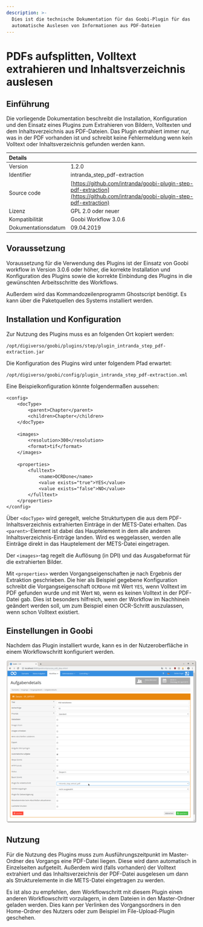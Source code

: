 ```yaml
---
description: >-
  Dies ist die technische Dokumentation für das Goobi-Plugin für das
  automatische Auslesen von Informationen aus PDF-Dateien
---
```


# PDFs aufsplitten, Volltext extrahieren und Inhaltsverzeichnis auslesen

## Einführung

Die vorliegende Dokumentation beschreibt die Installation, Konfiguration und den Einsatz eines Plugins zum Extrahieren von Bildern, Volltexten und dem Inhaltsverzeichnis aus PDF-Dateien. Das Plugin extrahiert immer nur, was in der PDF vorhanden ist und schreibt keine Fehlermeldung wenn kein Volltext oder Inhaltsverzeichnis gefunden werden kann.

| Details |  |
| :--- | :--- |
| Version | 1.2.0 |
| Identifier | intranda\_step\_pdf-extraction |
| Source code | [https://github.com/intranda/goobi-plugin-step-pdf-extraction](https://github.com/intranda/goobi-plugin-step-pdf-extraction) |
| Lizenz | GPL 2.0 oder neuer |
| Kompatibilität | Goobi Workflow 3.0.6 |
| Dokumentationsdatum | 09.04.2019 |

## Voraussetzung

Voraussetzung für die Verwendung des Plugins ist der Einsatz von Goobi workflow in Version 3.0.6 oder höher, die korrekte Installation und Konfiguration des Plugins sowie die korrekte Einbindung des Plugins in die gewünschten Arbeitsschritte des Workflows.

Außerdem wird das Kommandozeilenprogramm Ghostscript benötigt. Es kann über die Paketquellen des Systems installiert werden.

## Installation und Konfiguration <a id="installation-und-konfiguration"></a>

Zur Nutzung des Plugins muss es an folgenden Ort kopiert werden:

```text
/opt/digiverso/goobi/plugins/step/plugin_intranda_step_pdf-extraction.jar
```

Die Konfiguration des Plugins wird unter folgendem Pfad erwartet:

```text
/opt/digiverso/goobi/config/plugin_intranda_step_pdf-extraction.xml
```

Eine Beispielkonfiguration könnte folgendermaßen aussehen:

```markup
<config>
	<docType>
		<parent>Chapter</parent>
		<children>Chapter</children>
	</docType>

	<images>
		<resolution>300</resolution>
		<format>tif</format>
	</images>

	<properties>
		<fulltext>
			<name>OCRDone</name>
			<value exists="true">YES</value>
			<value exists="false">NO</value>
		</fulltext>
	</properties>
</config>
```

Über `<docType>` wird geregelt, welche Strukturtypen die aus dem PDF-Inhaltsverzeichnis extrahierten Einträge in der METS-Datei erhalten. Das `<parent>`-Element ist dabei das Hauptelement in dem alle anderen Inhaltsverzeichnis-Einträge landen. Wird es weggelassen, werden alle Einträge direkt in das Hauptelement der METS-Datei eingetragen.

Der `<images>`-tag regelt die Auflösung \(in DPI\) und das Ausgabeformat für die extrahierten Bilder.

Mit `<properties>` werden Vorgangseigenschaften je nach Ergebnis der Extraktion geschrieben. Die hier als Beispiel gegebene Konfiguration schreibt die Vorgangseigenschaft `OCRDone` mit Wert `YES`, wenn Volltext im PDF gefunden wurde und mit Wert `NO`, wenn es keinen Volltext in der PDF-Datei gab. Dies ist besonders hilfreich, wenn der Workflow im Nachhinein geändert werden soll, um zum Beispiel einen OCR-Schritt auszulassen, wenn schon Volltext existiert.

## Einstellungen in Goobi

Nachdem das Plugin installiert wurde, kann es in der Nutzeroberfläche in einem Workflowschritt konfiguriert werden.

![](../.gitbook/assets/pdf_extraction_step%20%281%29.png)

## Nutzung

Für die Nutzung des Plugins muss zum Ausführungszeitpunkt im Master-Ordner des Vorgangs eine PDF-Datei liegen. Diese wird dann automatisch in Einzelseiten aufgeteilt. Außerdem wird \(falls vorhanden\) der Volltext extrahiert und das Inhaltsverzeichnis der PDF-Datei ausgelesen um dann als Strukturelemente in die METS-Datei eingetragen zu werden.

Es ist also zu empfehlen, dem Workflowschritt mit diesem Plugin einen anderen Workflowschritt vorzulagern, in dem Dateien in den Master-Ordner geladen werden. Dies kann per Verlinken des Vorgangsordners in den Home-Ordner des Nutzers oder zum Beispiel im File-Upload-Plugin geschehen.
